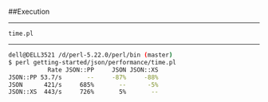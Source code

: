 ##Execution
***
<code>time.pl</code>
***
```sh
dell@DELL3521 /d/perl-5.22.0/perl/bin (master)
$ perl getting-started/json/performance/time.pl
           Rate JSON::PP     JSON JSON::XS
JSON::PP 53.7/s       --     -87%     -88%
JSON      421/s     685%       --      -5%
JSON::XS  443/s     726%       5%       --
```
